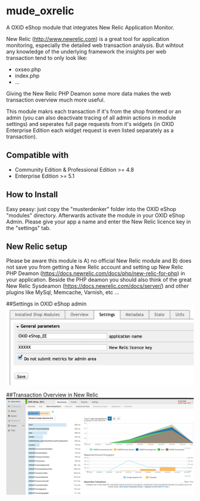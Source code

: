 mude_oxrelic
=============

A OXID eShop module that integrates New Relic Application Monitor.

New Relic (http://www.newrelic.com) is a great tool for application monitoring, especially the detailed web transaction analysis. But wihtout any knowledge of the underlying framework the insights per web transaction tend to only look like:

 * oxseo.php
 * index.php
 * ...

Giving the New Relic PHP Deamon some more data makes the web transaction overview much more useful.

This module makrs each transaction if it's from the shop frontend or an admin (you can also deactivate tracing of all admin actions in module settings) and seperates full page requests from it's widgets (in OXID Enterprise Edition each widget request is even listed separately as a transaction). 

## Compatible with

 * Community Edition & Professional Edition >= 4.8
 * Enterprise Edition >= 5.1

## How to Install

Easy peasy: just copy the "musterdenker" folder into the OXID eShop "modules" directory. Afterwards activate the module in your OXID eShop Admin. Please give your app a name and enter the New Relic licence key in the "settings" tab.

## New Relic setup

Please be aware this module is A) no official New Relic module and B) does not save you from getting a New Relic account and setting up New Relic PHP Deamon (https://docs.newrelic.com/docs/php/new-relic-for-php) in your application. Beside the PHP deamon you should also think of the great New Relic Sysdeamon (https://docs.newrelic.com/docs/server/) and other plugins like MySql, Memcache, Varnish, etc ...

##Settings in OXID eShop admin
![admin-settings](/admin-settings.jpg "admin-settings")

##Transaction Overview in New Relic
![newrelic-screenshot](/newrelic-screenshot.jpg "newrelic-screenshot")
